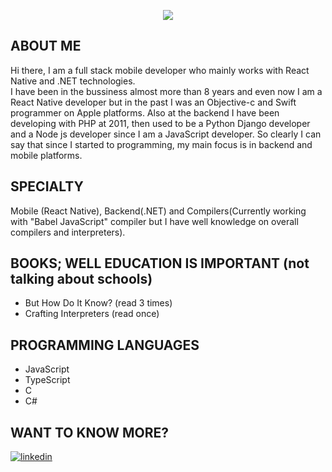 <p align="center">
    <img src="https://github-readme-stats.vercel.app/api?username=ozanhonamlioglu&show_icons=true&count_private=true&theme=dark"/>
</p>

## ABOUT ME
Hi there, I am a full stack mobile developer who mainly works with React Native and .NET technologies.   
I have been in the bussiness almost more than 8 years and even now I am a React Native developer but in the past I was an Objective-c and Swift programmer on Apple platforms. Also at the backend I have been developing with PHP at 2011, then used to be a Python Django developer and a Node js developer since I am a JavaScript developer. So clearly I can say that since I started to programming, my main focus is in backend and mobile platforms.

## SPECIALTY
Mobile (React Native), Backend(.NET) and Compilers(Currently working with "Babel JavaScript" compiler but I have well knowledge on overall compilers and interpreters).

## BOOKS; WELL EDUCATION IS IMPORTANT (not talking about schools)
- But How Do It Know? (read 3 times)
- Crafting Interpreters (read once)

## PROGRAMMING LANGUAGES
- JavaScript
- TypeScript
- C
- C#

## WANT TO KNOW MORE?
[<img src="https://img.shields.io/badge/linkedin-https%3A%2F%2Fbit.ly%2F3eGrb0s-blue" alt="linkedin" />](https://bit.ly/3eGrb0s)

